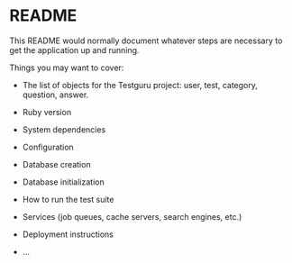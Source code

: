 # README

This README would normally document whatever steps are necessary to get the
application up and running.

Things you may want to cover:

* The list of objects for the Testguru project: user, test, category, question, answer.

* Ruby version

* System dependencies

* Configuration

* Database creation

* Database initialization

* How to run the test suite

* Services (job queues, cache servers, search engines, etc.)

* Deployment instructions

* ...
